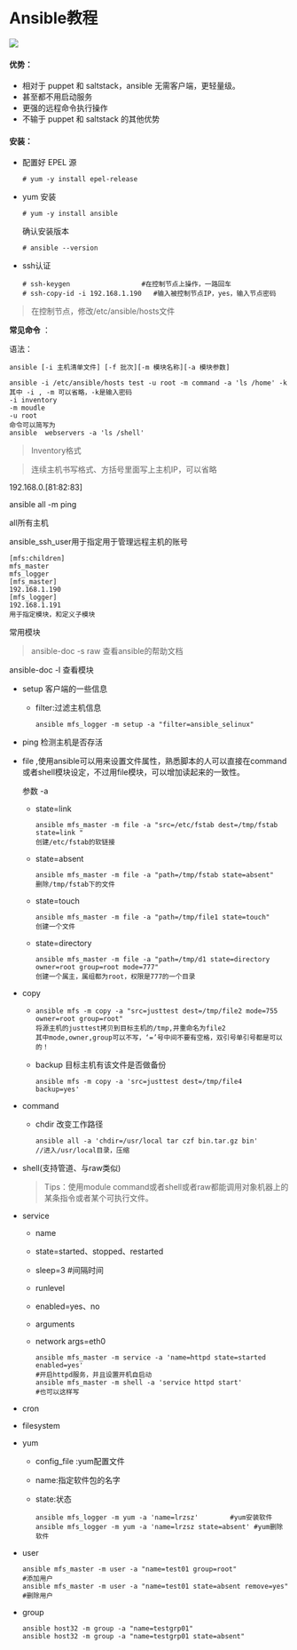 

# Ansible教程

![](E:\文档\Ansible\TIM图片20180828205622.jpg)

#### 优势：

- 相对于 puppet 和 saltstack，ansible 无需客户端，更轻量级。
- 甚至都不用启动服务
- 更强的远程命令执行操作
- 不输于 puppet 和 saltstack 的其他优势

#### 安装：

- 配置好 EPEL 源

  ```
  # yum -y install epel-release
  ```

- yum 安装

  ```
  # yum -y install ansible
  ```

  确认安装版本

  ```
  # ansible --version
  ```

- ssh认证

  ```
  # ssh-keygen                  #在控制节点上操作，一路回车
  # ssh-copy-id -i 192.168.1.190   #输入被控制节点IP，yes，输入节点密码
  ```

>在控制节点，修改/etc/ansible/hosts文件

**常见命令** ：

语法：

```
ansible [-i 主机清单文件] [-f 批次][-m 模块名称][-a 模块参数]
```

```
ansible -i /etc/ansible/hosts test -u root -m command -a 'ls /home' -k
其中 -i , -m 可以省略，-k是输入密码
-i inventory
-m moudle
-u root
命令可以简写为
ansible  webservers -a 'ls /shell'
```

> Inventory格式

> 连续主机书写格式、方括号里面写上主机IP，可以省略

192.168.0.[81:82:83]

ansible all -m ping

all所有主机

ansible_ssh_user用于指定用于管理远程主机的账号

```
[mfs:children]
mfs_master
mfs_logger
[mfs_master]
192.168.1.190
[mfs_logger]
192.168.1.191
用于指定模块，和定义子模块
```

常用模块

>ansible-doc -s raw 查看ansible的帮助文档

ansible-doc -l 查看模块

- setup 客户端的一些信息

  - filter:过滤主机信息

    ```
    ansible mfs_logger -m setup -a "filter=ansible_selinux"
    ```

- ping 检测主机是否存活

- file ,使用ansible可以用来设置文件属性，熟悉脚本的人可以直接在command或者shell模块设定，不过用file模块，可以增加读起来的一致性。

  参数 -a

   -  state=link

      ```
      ansible mfs_master -m file -a "src=/etc/fstab dest=/tmp/fstab state=link "
      创建/etc/fstab的软链接
      ```

   -  state=absent

      ```
      ansible mfs_master -m file -a "path=/tmp/fstab state=absent"
      删除/tmp/fstab下的文件
      ```

  - state=touch

    ```
    ansible mfs_master -m file -a "path=/tmp/file1 state=touch"
    创建一个文件
    ```

  - state=directory

    ```
    ansible mfs_master -m file -a "path=/tmp/d1 state=directory owner=root group=root mode=777"
    创建一个属主，属组都为root，权限是777的一个目录
    ```


- copy

  - ```
    ansible mfs -m copy -a "src=justtest dest=/tmp/file2 mode=755 owner=root group=root"
    将源主机的justtest拷贝到目标主机的/tmp,并重命名为file2
    其中mode,owner,group可以不写，‘=’号中间不要有空格，双引号单引号都是可以的！
    ```

  - backup 目标主机有该文件是否做备份

    ```
    ansible mfs -m copy -a 'src=justtest dest=/tmp/file4 backup=yes'
    ```

- command

  - chdir 改变工作路径

    ```
    ansible all -a 'chdir=/usr/local tar czf bin.tar.gz bin'      //进入/usr/local目录，压缩
    ```

- shell(支持管道、与raw类似)

  >Tips：使用module command或者shell或者raw都能调用对象机器上的某条指令或者某个可执行文件。

- service 

  - name

  - state=started、stopped、restarted

  - sleep=3 #间隔时间

  - runlevel

  - enabled=yes、no

  - arguments

  - network args=eth0

    ```
    ansible mfs_master -m service -a 'name=httpd state=started enabled=yes'
    #开启httpd服务，并且设置开机自启动
    ansible mfs_master -m shell -a 'service httpd start' 
    #也可以这样写
    ```

- cron

- filesystem

- yum

  - config_file :yum配置文件

  - name:指定软件包的名字

  - state:状态

    ```
    ansible mfs_logger -m yum -a 'name=lrzsz'        #yum安装软件
    ansible mfs_logger -m yum -a 'name=lrzsz state=absent' #yum删除软件
    ```

- user

  ```
  ansible mfs_master -m user -a "name=test01 group=root"                  #添加用户
  ansible mfs_master -m user -a "name=test01 state=absent remove=yes"     #删除用户
  ```

- group

  ```
  ansible host32 -m group -a "name=testgrp01"
  ansible host32 -m group -a "name=testgrp01 state=absent"
  ```

  ​

  ​








